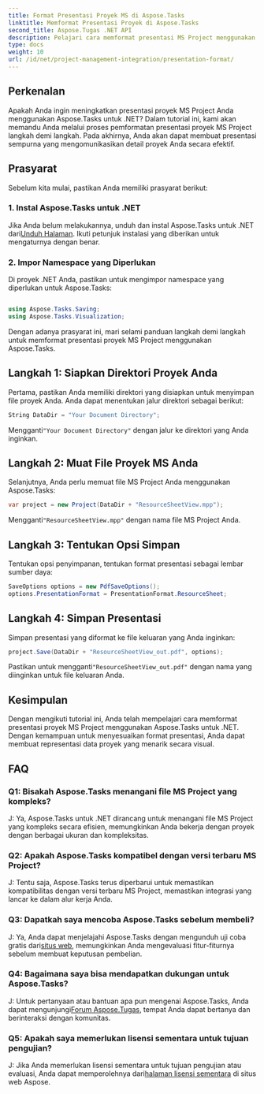 ```yaml
---
title: Format Presentasi Proyek MS di Aspose.Tasks
linktitle: Memformat Presentasi Proyek di Aspose.Tasks
second_title: Aspose.Tugas .NET API
description: Pelajari cara memformat presentasi MS Project menggunakan Aspose.Tasks untuk .NET. Tingkatkan visualisasi dan komunikasi detail proyek dengan mudah.
type: docs
weight: 10
url: /id/net/project-management-integration/presentation-format/
---
```

## Perkenalan

Apakah Anda ingin meningkatkan presentasi proyek MS Project Anda menggunakan Aspose.Tasks untuk .NET? Dalam tutorial ini, kami akan memandu Anda melalui proses pemformatan presentasi proyek MS Project langkah demi langkah. Pada akhirnya, Anda akan dapat membuat presentasi sempurna yang mengomunikasikan detail proyek Anda secara efektif.

## Prasyarat

Sebelum kita mulai, pastikan Anda memiliki prasyarat berikut:

### 1. Instal Aspose.Tasks untuk .NET

 Jika Anda belum melakukannya, unduh dan instal Aspose.Tasks untuk .NET dari[Unduh Halaman](https://releases.aspose.com/tasks/net/). Ikuti petunjuk instalasi yang diberikan untuk mengaturnya dengan benar.

### 2. Impor Namespace yang Diperlukan

Di proyek .NET Anda, pastikan untuk mengimpor namespace yang diperlukan untuk Aspose.Tasks:

```csharp

using Aspose.Tasks.Saving;
using Aspose.Tasks.Visualization;
```

Dengan adanya prasyarat ini, mari selami panduan langkah demi langkah untuk memformat presentasi proyek MS Project menggunakan Aspose.Tasks.

## Langkah 1: Siapkan Direktori Proyek Anda

Pertama, pastikan Anda memiliki direktori yang disiapkan untuk menyimpan file proyek Anda. Anda dapat menentukan jalur direktori sebagai berikut:

```csharp
String DataDir = "Your Document Directory";
```

 Mengganti`"Your Document Directory"` dengan jalur ke direktori yang Anda inginkan.

## Langkah 2: Muat File Proyek MS Anda

Selanjutnya, Anda perlu memuat file MS Project Anda menggunakan Aspose.Tasks:

```csharp
var project = new Project(DataDir + "ResourceSheetView.mpp");
```

 Mengganti`"ResourceSheetView.mpp"` dengan nama file MS Project Anda.

## Langkah 3: Tentukan Opsi Simpan

Tentukan opsi penyimpanan, tentukan format presentasi sebagai lembar sumber daya:

```csharp
SaveOptions options = new PdfSaveOptions();
options.PresentationFormat = PresentationFormat.ResourceSheet;
```

## Langkah 4: Simpan Presentasi

Simpan presentasi yang diformat ke file keluaran yang Anda inginkan:

```csharp
project.Save(DataDir + "ResourceSheetView_out.pdf", options);
```

 Pastikan untuk mengganti`"ResourceSheetView_out.pdf"` dengan nama yang diinginkan untuk file keluaran Anda.

## Kesimpulan

Dengan mengikuti tutorial ini, Anda telah mempelajari cara memformat presentasi proyek MS Project menggunakan Aspose.Tasks untuk .NET. Dengan kemampuan untuk menyesuaikan format presentasi, Anda dapat membuat representasi data proyek yang menarik secara visual.

## FAQ

### Q1: Bisakah Aspose.Tasks menangani file MS Project yang kompleks?
J: Ya, Aspose.Tasks untuk .NET dirancang untuk menangani file MS Project yang kompleks secara efisien, memungkinkan Anda bekerja dengan proyek dengan berbagai ukuran dan kompleksitas.

### Q2: Apakah Aspose.Tasks kompatibel dengan versi terbaru MS Project?
J: Tentu saja, Aspose.Tasks terus diperbarui untuk memastikan kompatibilitas dengan versi terbaru MS Project, memastikan integrasi yang lancar ke dalam alur kerja Anda.

### Q3: Dapatkah saya mencoba Aspose.Tasks sebelum membeli?
 J: Ya, Anda dapat menjelajahi Aspose.Tasks dengan mengunduh uji coba gratis dari[situs web](https://releases.aspose.com/), memungkinkan Anda mengevaluasi fitur-fiturnya sebelum membuat keputusan pembelian.

### Q4: Bagaimana saya bisa mendapatkan dukungan untuk Aspose.Tasks?
 J: Untuk pertanyaan atau bantuan apa pun mengenai Aspose.Tasks, Anda dapat mengunjungi[Forum Aspose.Tugas](https://forum.aspose.com/c/tasks/15), tempat Anda dapat bertanya dan berinteraksi dengan komunitas.

### Q5: Apakah saya memerlukan lisensi sementara untuk tujuan pengujian?
 J: Jika Anda memerlukan lisensi sementara untuk tujuan pengujian atau evaluasi, Anda dapat memperolehnya dari[halaman lisensi sementara](https://purchase.aspose.com/temporary-license/) di situs web Aspose.